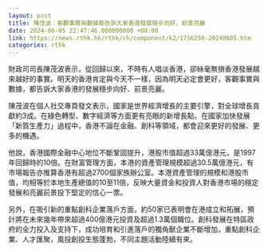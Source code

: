 ```yaml
---
layout: post
title: 陳茂波：客觀事實與數據都告訴大家香港發展穩步向好、前景亮麗
date: 2024-06-05 22:47:46.000000000 +08:00
link: https://news.rthk.hk/rthk/ch/component/k2/1756258-20240605.htm
categories: rthk
---
```


財政司司長陳茂波表示，從回歸以來，不時有人唱淡香港，卻絲毫無損香港發展越來越好的事實。明天的香港肯定與今天不一樣，因為明天必定會更好，客觀事實與數據，都告訴大家香港的發展穩步向好、前景亮麗。
 
陳茂波在個人社交專頁發文表示，國家是世界經濟增長的主要引擎，對全球增長貢獻約3成。在綠色轉型、數字經濟等方面更有亮眼的新增長點。在國家加快發展「新質生產力」過程中，香港不論在金融、創科等領域，都會迎來更好的發展、更多的機遇。

他說，香港國際金融中心地位不斷鞏固提升，港股市值超過33萬億港元，是1997年回歸時的10倍。在財富管理方面，本港的資產管理規模超過30.5萬億港元，有市場報告亦推算香港有超過2700個家族辦公室。本港資產管理的規模和港股市值，均相等於本地生產總值的10至11倍，反映大量資金和投資人對香港市場的穩定發展和亮麗前景投下堅定的信心一票。

另外，在吸引新的重點創科企業落戶方面，約50家已表明會在港成立和拓展，預計將在未來幾年帶來超過400億港元投資及超過1.3萬個職位。創科發展在特區政府的全力投入及支持下，成功培育和引進落戶的獨角獸企業不斷增加，重點創科企業、人才匯聚，風投創投生態蓬勃，不同主題活動陸續有來。
